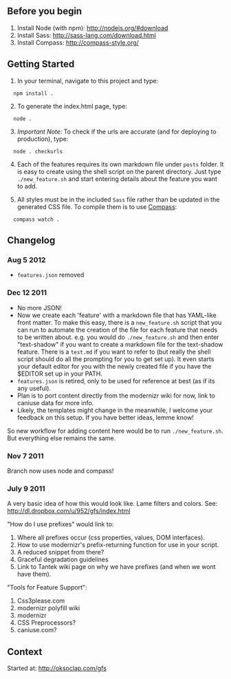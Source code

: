 ## Before you begin

1. Install Node (with npm): http://nodejs.org/#download
2. Install Sass: http://sass-lang.com/download.html 
3. Install Compass: http://compass-style.org/

## Getting Started

1. In your terminal, navigate to this project and type: 
```
  npm install .
```

2. To generate the index.html page, type:
```
  node .
```
3. *Important Note*: To check if the urls are accurate (and for deploying to production), type:
```
  node . checkurls
```

4. Each of the features requires its own markdown file under `posts` folder. It is easy to create using the shell script on the parent directory. Just type `./new_feature.sh` and start entering details about the feature you want to add. 

5.  All styles must be in the included `Sass` file rather than be updated in the generated CSS file. To compile them is to use [Compass](http://compass-style.org/):
```
  compass watch .
```

## Changelog

### Aug 5 2012

- `features.json` removed

### Dec 12 2011

- No more JSON!
- Now we create each 'feature' with a markdown file that has YAML-like front matter. To make this easy, there is a `new_feature.sh` script that you can run to automate the creation of the file for each feature that needs to be written about. e.g. you would do `./new_feature.sh` and then enter "text-shadow" if you want to create a markdown file for the text-shadow feature. There is a `test.md` if you want to refer to (but really the shell script should do all the prompting for you to get set up). It even starts your default editor for you with the newly created file if you have the $EDITOR set up in your PATH.
- `features.json` is retired, only to be used for reference at best (as if its any useful).
- Plan is to port content directly from the modernizr wiki for now, link to caniuse data for more info. 
- Likely, the templates might change in the meanwhile, I welcome your feedback on this setup. If you have better ideas, lemme know!

So new workflow for adding content here would be to run `./new_feature.sh`. But everything else remains the same. 

### Nov 7 2011

Branch now uses node and compass!

### July 9 2011
A very basic idea of how this would look like. Lame filters and colors. See: http://dl.dropbox.com/u/952/gfs/index.html

"How do I use prefixes" would link to:

1. Where all prefixes occur (css properties, values, DOM interfaces). 
2. How to use modernizr's prefix-returning function for use in your script.
3. A reduced snippet from there?
4. Graceful degradation guidelines
5. Link to Tantek wiki page on why we have prefixes (and when we wont have them).


"Tools for Feature Support":

1. Css3please.com
2. modernizr polyfill wiki
3. modernizr
4. CSS Preprocessors? 
5. caniuse.com?


Context
------
Started at: http://oksoclap.com/gfs

